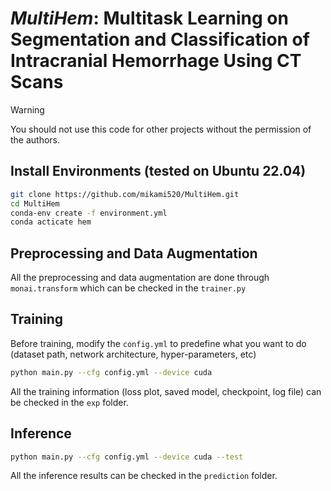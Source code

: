# *MultiHem*: Multitask Learning on Segmentation and Classification of Intracranial Hemorrhage Using CT Scans

> [!WARNING]
> You should not use this code for other projects without the permission of the authors.

## Install Environments (tested on Ubuntu 22.04)

```bash
git clone https://github.com/mikami520/MultiHem.git
cd MultiHem
conda-env create -f environment.yml
conda acticate hem
```

## Preprocessing and Data Augmentation

All the preprocessing and data augmentation are done through `monai.transform` which can be checked in the `trainer.py`

## Training

Before training, modify the `config.yml` to predefine what you want to do (dataset path, network architecture, hyper-parameters, etc)

```bash
python main.py --cfg config.yml --device cuda
```

All the training information (loss plot, saved model, checkpoint, log file) can be checked in the `exp` folder.

## Inference

```bash
python main.py --cfg config.yml --device cuda --test
```

All the inference results can be checked in the `prediction` folder.
